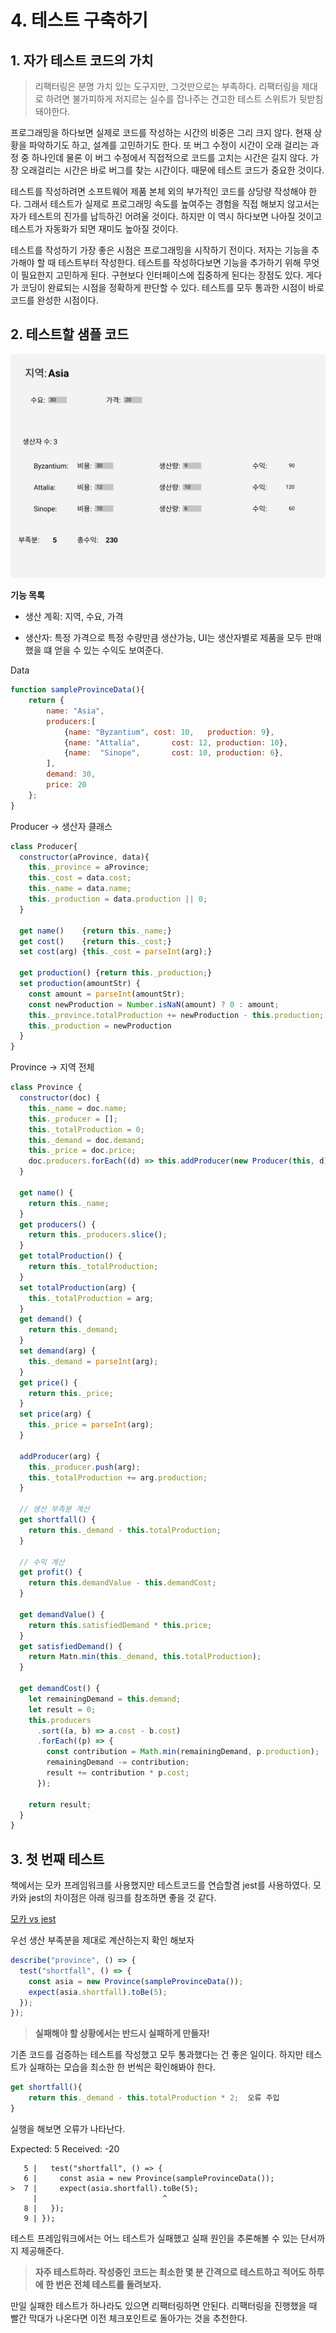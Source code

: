 # 4. 테스트 구축하기

## 1. 자가 테스트 코드의 가치



> 리팩터링은 분명 가치 있는 도구지만, 그것만으로는 부족하다. 리팩터링을 제대로 하려면 불가피하게 저지르는 실수를 잡나주는 견고한 테스트 스위트가 뒷받침돼야한다.

 프로그래밍을 하다보면 실제로 코드를 작성하는 시간의 비중은 그리 크지 않다. 현재 상황을 파악하기도 하고, 설계를 고민하기도 한다. 또 버그 수정이 시간이 오래 걸리는 과정 중 하나인데 물론 이 버그 수정에서 직접적으로 코드를 고치는 시간은 길지 않다. 가장 오래걸리는 시간은 바로 버그를 찾는 시간이다. 때문에 테스트 코드가 중요한 것이다.

 테스트를 작성하려면 소프트웨어 제품 본체 외의 부가적인 코드를 상당량 작성해야 한다. 그래서 테스트가 실제로 프로그래밍 속도를 높여주는 경험을 직접 해보지 않고서는 자가 테스트의 진가를 납득하긴 어려울 것이다. 하지만 이 역시 하다보면 나아질 것이고 테스트가 자동화가 되면 재미도 높아질 것이다.

 테스트를 작성하기 가장 좋은 시점은 프로그래밍을 시작하기 전이다. 저자는 기능을 추가해야 할 때 테스트부터 작성한다. 테스트를 작성하다보면 기능을 추가하기 위해 무엇이 필요한지 고민하게 된다. 구현보다 인터페이스에 집중하게 된다는 장점도 있다. 게다가 코딩이 완료되는 시점을 정확하게 판단할 수 있다. 테스트를 모두 통과한 시점이 바로 코드를 완성한 시점이다.



## 2. 테스트할 샘플 코드

<img src="./예시이미지.png"/>

**기능 목록**

- 생산 계획: 지역, 수요, 가격

- 생산자: 특정 가격으로 특정 수량만큼 생산가능, UI는 생산자별로 제품을 모두 판매 했을 떄 얻을 수 있는 수익도 보여준다.





Data

```js
function sampleProvinceData(){
	return {
		name: "Asia",
		producers:[
			{name: "Byzantium",	cost: 10,	production: 9},
			{name: "Attalia",		cost: 12, production: 10},
			{name:	"Sinope",		cost: 10, production: 6},
		],
		demand: 30,
		price: 20
	};
}
```



Producer	-> 생산자 클래스

```js
class Producer{
  constructor(aProvince, data){
    this._province = aProvince;
    this._cost = data.cost;
    this._name = data.name;
    this._production = data.production || 0;
  }
  
  get name() 	{return this._name;}
  get cost()	{return this._cost;}
  set cost(arg)	{this._cost = parseInt(arg);}
  
  get production() {return this._production;}
  set production(amountStr) {
    const amount = parseInt(amountStr);
    const newProduction = Number.isNaN(amount) ? 0 : amount;
    this._province.totalProduction += newProduction - this.production;
    this._production = newProduction
  }
}
```



Province	-> 지역 전체

```js
class Province {
  constructor(doc) {
    this._name = doc.name;
    this._producer = [];
    this._totalProduction = 0;
    this._demand = doc.demand;
    this._price = doc.price;
    doc.producers.forEach((d) => this.addProducer(new Producer(this, d)));
  }

  get name() {
    return this._name;
  }
  get producers() {
    return this._producers.slice();
  }
  get totalProduction() {
    return this._totalProduction;
  }
  set totalProduction(arg) {
    this._totalProduction = arg;
  }
  get demand() {
    return this._demand;
  }
  set demand(arg) {
    this._demand = parseInt(arg);
  }
  get price() {
    return this._price;
  }
  set price(arg) {
    this._price = parseInt(arg);
  }

  addProducer(arg) {
    this._producer.push(arg);
    this._totalProduction += arg.production;
  }

  // 생산 부족분 계산
  get shortfall() {
    return this._demand - this.totalProduction;
  }

  // 수익 계산
  get profit() {
    return this.demandValue - this.demandCost;
  }

  get demandValue() {
    return this.satisfiedDemand * this.price;
  }
  get satisfiedDemand() {
    return Matn.min(this._demand, this.totalProduction);
  }

  get demandCost() {
    let remainingDemand = this.demand;
    let result = 0;
    this.producers
      .sort((a, b) => a.cost - b.cost)
      .forEach((p) => {
        const contribution = Math.min(remainingDemand, p.production);
        remainingDemand -= contribution;
        result += contribution * p.cost;
      });

    return result;
  }
}

```



## 3. 첫 번째 테스트

책에서는 모카 프레임워크를 사용했지만 테스트코드를 연습할겸 jest를 사용하였다. 모카와 jest의 차이점은 아래 링크를 참조하면 좋을 것 같다.

[모카 vs jest](https://www.merixstudio.com/blog/mocha-vs-jest/)

우선 생산 부족분을 제대로 계산하는지 확인 해보자

```js
describe("province", () => {
  test("shortfall", () => {
    const asia = new Province(sampleProvinceData());
    expect(asia.shortfall).toBe(5);
  });
});
```



>  **실패해야 할 상황에서는 반드시 실패하게 만들자!** 



기존 코드를 검증하는 테스트를 작성했고 모두 통과했다는 건 좋은 일이다. 하지만 테스트가 실패하는 모습을 최소한 한 번씩은 확인해봐야 한다.

```js
get shortfall(){
	return this._demand - this.totalProduction * 2;  오류 주입
}
```

실행을 해보면 오류가 나타난다.

  Expected: 5
    Received: -20

       5 |   test("shortfall", () => {
       6 |     const asia = new Province(sampleProvinceData());
    >  7 |     expect(asia.shortfall).toBe(5);
         |                            ^
       8 |   });
       9 | });



테스트 프레임워크에서는 어느 테스트가 실패했고 실패 원인을 추론해볼 수 있는 단서까지 제공해준다.

> **자주 테스트하라. 작성중인 코드는 최소한 몇 분 간격으로 테스트하고 적어도 하루에 한 번은 전체 테스트를 돌려보자.**



만일 실패한 테스트가 하나라도 있으면 리팩터링하면 안된다. 리팩터링을 진행했을 때 빨간 막대가 나온다면 이전 체크포인트로 돌아가는 것을 추천한다.